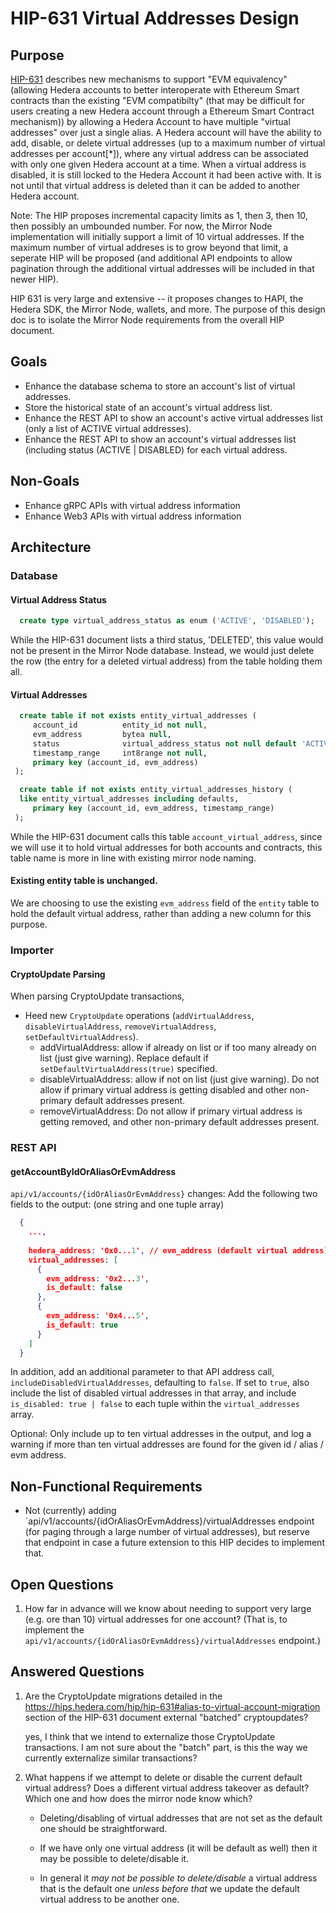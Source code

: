 # HIP-631 Virtual Addresses Design

## Purpose

[HIP-631](https://hips.hedera.com/hip/hip-631) describes new mechanisms to support "EVM equivalency" (allowing Hedera
accounts to better interoperate with Ethereum Smart contracts than the existing "EVM compatibilty" (that may be difficult
for users creating a new Hedera account through a Ethereum Smart Contract mechanism)) by allowing a Hedera Account to have
multiple "virtual addresses" over just a single alias.  A Hedera account will have the ability to add, disable, or delete
virtual addresses (up to a maximum number of virtual addresses per account[*]), where any virtual address can be associated with
only one given Hedera account at a time.  When a virtual address is disabled, it is still locked to the Hedera Account it had been
active with.  It is not until that virtual address is deleted than it can be added to another Hedera account.

Note: The HIP proposes incremental capacity limits as 1, then 3, then 10, then possibly an umbounded number.  For now, the Mirror Node
implementation will initially support a limit of 10 virtual addresses.  If the maximum number of virtual addreses is to grow beyond that limit,
a seperate HIP will be proposed (and additional API endpoints to allow pagination through the additional virtual addresses will be included in
that newer HIP).

HIP 631 is very large and extensive -- it proposes changes to HAPI, the Hedera SDK, the Mirror Node, wallets,
and more.  The purpose of this design doc is to isolate the Mirror Node requirements from the overall HIP document.

## Goals

* Enhance the database schema to store an account's list of virtual addresses.
* Store the historical state of an account's virtual address list.
* Enhance the REST API to show an account's active virtual addresses list (only a list of ACTIVE virtual addresses).
* Enhance the REST API to show an account's virtual addresses list (including status (ACTIVE | DISABLED) for each virtual address.

## Non-Goals

* Enhance gRPC APIs with virtual address information
* Enhance Web3 APIs with virtual address information

## Architecture

### Database

#### Virtual Address Status

```sql
  create type virtual_address_status as enum ('ACTIVE', 'DISABLED');
```

While the HIP-631 document lists a third status, 'DELETED', this value would not be present in the Mirror Node database.  Instead, we would just
delete the row (the entry for a deleted virtual address) from the table holding them all.

#### Virtual Addresses

```sql
  create table if not exists entity_virtual_addresses (
     account_id          entity_id not null,
     evm_address         bytea null,
     status              virtual_address_status not null default 'ACTIVE',
     timestamp_range     int8range not null,
     primary key (account_id, evm_address)
 );

  create table if not exists entity_virtual_addresses_history (
  like entity_virtual_addresses including defaults,
     primary key (account_id, evm_address, timestamp_range)
 );
```

While the HIP-631 document calls this table `account_virtual_address`, since we will use it to hold virtual addresses for both accounts and contracts,
this table name is more in line with existing mirror node naming.

#### Existing entity table is unchanged.

We are choosing to use the existing `evm_address` field of the `entity` table to hold the default virtual address, rather than adding a new column for this purpose.

### Importer

#### CryptoUpdate Parsing

When parsing CryptoUpdate transactions,

* Heed new `CryptoUpdate` operations (`addVirtualAddress`, `disableVirtualAddress`, `removeVirtualAddress`, `setDefaultVirtualAddress`).
    - addVirtualAddress: allow if already on list or if too many already on list (just give warning).  Replace default if `setDefaultVirtualAddress(true)` specified.
    - disableVirtualAddress: allow if not on list (just give warning).  Do not allow if primary virtual address is getting disabled and other non-primary default addresses present.
    - removeVirtualAddress: Do not allow if primary virtual address is getting removed, and other non-primary default addresses present.

### REST API

#### getAccountByIdOrAliasOrEvmAddress

`api/v1/accounts/{idOrAliasOrEvmAddress}` changes:  Add the following two fields to the output: (one string and one tuple array)

```json
  {
    ...,
  
    hedera_address: '0x0...1', // evm_address (default virtual address) in `long-zero` format
    virtual_addresses: [
      {
        evm_address: '0x2...3',
        is_default: false
      },
      {
        evm_address: '0x4...5',
        is_default: true
      }
    ]
  }
```

In addition, add an additional parameter to that API address call, `includeDisabledVirtualAddresses`, defaulting to `false`.  If set to `true`,
also include the list of disabled virtual addresses in that array, and include `is_disabled: true | false` to each tuple within the `virtual_addresses` array.

Optional: Only include up to ten virtual addresses in the output, and log a warning if more than ten virtual addresses are found for the given id / alias / evm address.

## Non-Functional Requirements

* Not (currently) adding `api/v1/accounts/{idOrAliasOrEvmAddress}/virtualAddresses endpoint (for paging through a large number of virtual addresses), but reserve that endpoint
in case a future extension to this HIP decides to implement that.

## Open Questions

1) How far in advance will we know about needing to support very large (e.g. ore than 10) virtual addresses for one account? (That is, to implement the
`api/v1/accounts/{idOrAliasOrEvmAddress}/virtualAddresses` endpoint.)

## Answered Questions

1) Are the CryptoUpdate migrations detailed in the https://hips.hedera.com/hip/hip-631#alias-to-virtual-account-migration section of the HIP-631 document
   external "batched" cryptoupdates?

   yes, I think that we intend to externalize those CryptoUpdate transactions. I am not sure about the "batch" part, is this the way we currently externalize similar transactions?

2) What happens if we attempt to delete or disable the current default virtual address?  Does a different virtual address takeover as default?
   Which one and how does the mirror node know which?

   - Deleting/disabling of virtual addresses that are not set as the default one should be straightforward.

   - If we have only one virtual address (it will be default as well) then it may be possible to delete/disable it.

   - In general it *may not be possible to delete/disable* a virtual address that is the default one *unless before that* we update the default virtual address to be another one.
